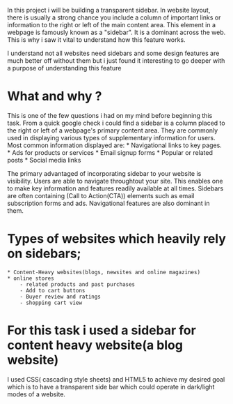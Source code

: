 In this project i will be building a transparent sidebar.
In website layout, there is usually a strong chance you include a column of important links or information to the right or left of the main content area. This element in a webpage is famously known as a "sidebar".
It is a dominant across the web. This is why i saw it vital to understand how this feature works.

I understand not all websites need sidebars and some design features are much better off without them but i just found it interesting to go deeper with a purpose of understanding this feature

# What and why ?
This is one of the few questions i had on my mind before beginning this task.
From a quick google check i could find a sidebar is a column placed to the right or left of a webpage's primary content area. They are commonly used in displaying various types of supplementary information for users.
Most common information displayed are:
    * Navigational links to key pages.
    * Ads for products or services
    * Email signup forms
    * Popular or related posts
    * Social media links


The primary advantaged of incorporating sidebar to your website is visibility. Users are able to navigate throughtout your site. This enables one to make key information and features readily available at all times.
Sidebars are often containing (Call to Action(CTA)) elements such as email subscription forms and ads. Navigational features are also dominant in them.


# Types of websites which heavily rely on sidebars;
    * Content-Heavy websites(blogs, newsites and online magazines)
    * online stores
        - related products and past purchases
        - Add to cart buttons
        - Buyer review and ratings
        - shopping cart view

# For this task i used a sidebar for content heavy website(a blog website)
I used CSS( cascading style sheets) and HTML5 to achieve my desired goal which is to have a transparent side bar which could operate in dark/light modes of a website.